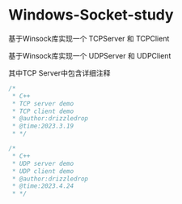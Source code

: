 # Windows-Socket-study
基于Winsock库实现一个 TCPServer 和 TCPClient 

基于Winsock库实现一个 UDPServer 和 UDPClient 

其中TCP Server中包含详细注释



```C++
/*
 * C++ 
 * TCP server demo
 * TCP client demo
 * @author:drizzledrop
 * @time:2023.3.19
 * */
```


```C++
/*
 * C++ 
 * UDP server demo
 * UDP client demo
 * @author:drizzledrop
 * @time:2023.4.24
 * */
```
